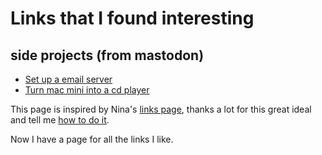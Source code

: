 # Links that I found interesting

## side projects (from mastodon)
* [Set up a email server](https://famichiki.jp/@xiaopi/111685692536997779)
* [Turn mac mini into a cd player](https://famichiki.jp/@xiaopi/111668021062749011)

This page is inspired by Nina's [links page](http://www.ninakalinina.com/links.htm),
thanks a lot for this great ideal and tell me [how to do it](https://tech.lgbt/@nina_kali_nina/111661329226873270#.).

Now I have a page for all the links I like.
